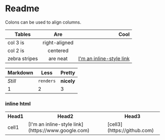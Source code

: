 <!--
 * @Author: Chunwei Lu
 * @Date: 2022-05-05 13:33:48
 * @LastEditTime: 2022-05-05 13:34:19
 * @LastEditors: Chunwei Lu
 * @FilePath: /docs/Readme.md
-->
# Readme

Colons can be used to align columns.

| Tables        | Are           | Cool  |
| ------------- |:-------------:| -----:|
| col 3 is      | right-aligned |  |
| col 2 is      | centered      |    |
| zebra stripes | are neat      |  [I'm an inline-style link](https://www.google.com)   |


Markdown | Less | Pretty
--- | --- | ---
*Still* | `renders` | **nicely**
1 | 2 | 3

### inline html
<table>
<tr>
<th> Head1</th><th> Head2</th><th> Head3</th>
</tr>
<tr>
<td> cell1 </td><td> [I'm an inline-style link](https://www.google.com) </td><td> [cell3](https://github.com) </td>
</tr>
</table>
